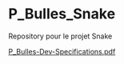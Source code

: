 # P_Bulles_Snake

Repository pour le projet Snake

[P_Bulles-Dev-Specifications.pdf](https://github.com/estebanstb/P_Bulles_Snake/files/13556588/P_Bulles-Dev-Specifications.pdf)
